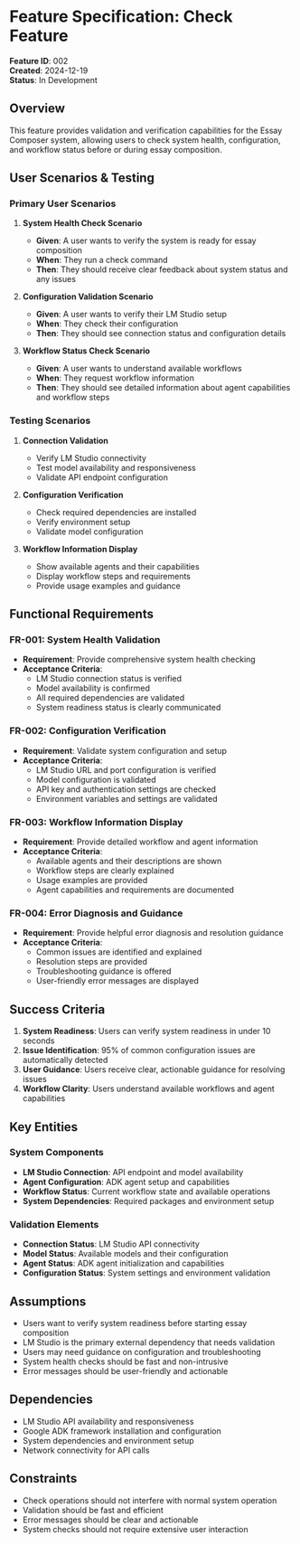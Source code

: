 # Feature Specification: Check Feature

**Feature ID**: 002  
**Created**: 2024-12-19  
**Status**: In Development  

## Overview

This feature provides validation and verification capabilities for the Essay Composer system, allowing users to check system health, configuration, and workflow status before or during essay composition.

## User Scenarios & Testing

### Primary User Scenarios

1. **System Health Check Scenario**
   - **Given**: A user wants to verify the system is ready for essay composition
   - **When**: They run a check command
   - **Then**: They should receive clear feedback about system status and any issues

2. **Configuration Validation Scenario**
   - **Given**: A user wants to verify their LM Studio setup
   - **When**: They check their configuration
   - **Then**: They should see connection status and configuration details

3. **Workflow Status Check Scenario**
   - **Given**: A user wants to understand available workflows
   - **When**: They request workflow information
   - **Then**: They should see detailed information about agent capabilities and workflow steps

### Testing Scenarios

1. **Connection Validation**
   - Verify LM Studio connectivity
   - Test model availability and responsiveness
   - Validate API endpoint configuration

2. **Configuration Verification**
   - Check required dependencies are installed
   - Verify environment setup
   - Validate model configuration

3. **Workflow Information Display**
   - Show available agents and their capabilities
   - Display workflow steps and requirements
   - Provide usage examples and guidance

## Functional Requirements

### FR-001: System Health Validation
- **Requirement**: Provide comprehensive system health checking
- **Acceptance Criteria**: 
  - LM Studio connection status is verified
  - Model availability is confirmed
  - All required dependencies are validated
  - System readiness status is clearly communicated

### FR-002: Configuration Verification
- **Requirement**: Validate system configuration and setup
- **Acceptance Criteria**:
  - LM Studio URL and port configuration is verified
  - Model configuration is validated
  - API key and authentication settings are checked
  - Environment variables and settings are validated

### FR-003: Workflow Information Display
- **Requirement**: Provide detailed workflow and agent information
- **Acceptance Criteria**:
  - Available agents and their descriptions are shown
  - Workflow steps are clearly explained
  - Usage examples are provided
  - Agent capabilities and requirements are documented

### FR-004: Error Diagnosis and Guidance
- **Requirement**: Provide helpful error diagnosis and resolution guidance
- **Acceptance Criteria**:
  - Common issues are identified and explained
  - Resolution steps are provided
  - Troubleshooting guidance is offered
  - User-friendly error messages are displayed

## Success Criteria

1. **System Readiness**: Users can verify system readiness in under 10 seconds
2. **Issue Identification**: 95% of common configuration issues are automatically detected
3. **User Guidance**: Users receive clear, actionable guidance for resolving issues
4. **Workflow Clarity**: Users understand available workflows and agent capabilities

## Key Entities

### System Components
- **LM Studio Connection**: API endpoint and model availability
- **Agent Configuration**: ADK agent setup and capabilities
- **Workflow Status**: Current workflow state and available operations
- **System Dependencies**: Required packages and environment setup

### Validation Elements
- **Connection Status**: LM Studio API connectivity
- **Model Status**: Available models and their configuration
- **Agent Status**: ADK agent initialization and capabilities
- **Configuration Status**: System settings and environment validation

## Assumptions

- Users want to verify system readiness before starting essay composition
- LM Studio is the primary external dependency that needs validation
- Users may need guidance on configuration and troubleshooting
- System health checks should be fast and non-intrusive
- Error messages should be user-friendly and actionable

## Dependencies

- LM Studio API availability and responsiveness
- Google ADK framework installation and configuration
- System dependencies and environment setup
- Network connectivity for API calls

## Constraints

- Check operations should not interfere with normal system operation
- Validation should be fast and efficient
- Error messages should be clear and actionable
- System checks should not require extensive user interaction